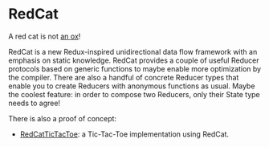 # RedCat

A red cat is not [an ox](https://en.wikipedia.org/wiki/Redox#Mnemonics)!

RedCat is a new Redux-inspired unidirectional data flow framework with an emphasis on static knowledge. RedCat provides a couple of useful Reducer protocols based on generic functions to maybe enable more optimization by the compiler. There are also a handful of concrete Reducer types that enable you to create Reducers with anonymous functions as usual. Maybe the coolest feature: in order to compose two Reducers, only their State type needs to agree!

There is also a proof of concept:
- [RedCatTicTacToe](https://github.com/AnarchoSystems/RedCatTicTacToe): a Tic-Tac-Toe implementation using RedCat.
